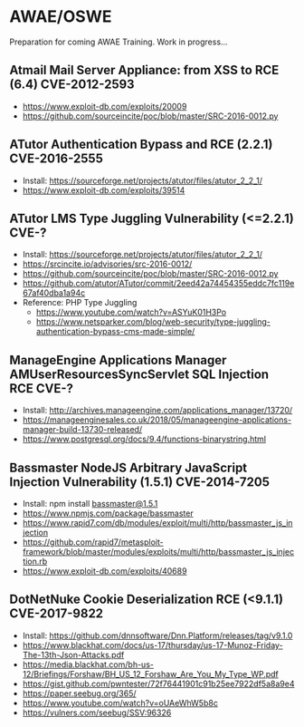 # AWAE/OSWE

Preparation for coming AWAE Training. 
Work in progress...

## Atmail Mail Server Appliance: from XSS to RCE (6.4) CVE-2012-2593
- https://www.exploit-db.com/exploits/20009
- https://github.com/sourceincite/poc/blob/master/SRC-2016-0012.py

## ATutor Authentication Bypass and RCE (2.2.1) CVE-2016-2555
- Install: https://sourceforge.net/projects/atutor/files/atutor_2_2_1/
- https://www.exploit-db.com/exploits/39514

## ATutor LMS Type Juggling Vulnerability (<=2.2.1) CVE-?
- Install: https://sourceforge.net/projects/atutor/files/atutor_2_2_1/
- https://srcincite.io/advisories/src-2016-0012/
- https://github.com/sourceincite/poc/blob/master/SRC-2016-0012.py
- https://github.com/atutor/ATutor/commit/2eed42a74454355eddc7fc119e67af40dba1a94c
- Reference: PHP Type Juggling
  - https://www.youtube.com/watch?v=ASYuK01H3Po
  - https://www.netsparker.com/blog/web-security/type-juggling-authentication-bypass-cms-made-simple/

## ManageEngine Applications Manager AMUserResourcesSyncServlet SQL Injection RCE CVE-?
- Install: http://archives.manageengine.com/applications_manager/13720/
- https://manageenginesales.co.uk/2018/05/manageengine-applications-manager-build-13730-released/
- https://www.postgresql.org/docs/9.4/functions-binarystring.html

## Bassmaster NodeJS Arbitrary JavaScript Injection Vulnerability (1.5.1) CVE-2014-7205
- Install: npm install bassmaster@1.5.1
- https://www.npmjs.com/package/bassmaster
- https://www.rapid7.com/db/modules/exploit/multi/http/bassmaster_js_injection
- https://github.com/rapid7/metasploit-framework/blob/master/modules/exploits/multi/http/bassmaster_js_injection.rb
- https://www.exploit-db.com/exploits/40689

## DotNetNuke Cookie Deserialization RCE (<9.1.1) CVE-2017-9822
- Install: https://github.com/dnnsoftware/Dnn.Platform/releases/tag/v9.1.0
- https://www.blackhat.com/docs/us-17/thursday/us-17-Munoz-Friday-The-13th-Json-Attacks.pdf
- https://media.blackhat.com/bh-us-12/Briefings/Forshaw/BH_US_12_Forshaw_Are_You_My_Type_WP.pdf
- https://gist.github.com/pwntester/72f76441901c91b25ee7922df5a8a9e4
- https://paper.seebug.org/365/
- https://www.youtube.com/watch?v=oUAeWhW5b8c
- https://vulners.com/seebug/SSV:96326
